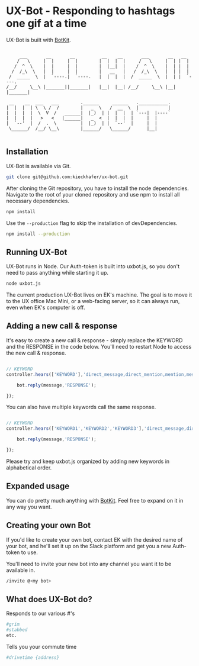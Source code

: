 # UX-Bot - Responding to hashtags one gif at a time

UX-Bot is built with [BotKit](https://github.com/howdyai/botkit/blob/master/readme.md).

~~~~~~~~~~~~~~~~~~~~~~~~~~~~~~~~~~~~~~~~~~~~~~~~~~~~~~~~~~~~~~~~~~~~~~~~~~~~~~~

     ___       __       __          __    __       ___       __   __
    /   \     |  |     |  |        |  |  |  |     /   \     |  | |  |
   /  ^  \    |  |     |  |        |  |__|  |    /  ^  \    |  | |  |
  /  /_\  \   |  |     |  |        |   __   |   /  /_\  \   |  | |  |
 /  _____  \  |  `----.|  `----.   |  |  |  |  /  _____  \  |  | |  `----.
/__/     \__\ |_______||_______|   |__|  |__| /__/     \__\ |__| |_______|

 __    __  ___   ___        .______     ______   .___________.
|  |  |  | \  \ /  /        |   _  \   /  __  \  |           |
|  |  |  |  \  V  /   ______|  |_)  | |  |  |  | `---|  |----`
|  |  |  |   >   <   |______|   _  <  |  |  |  |     |  |
|  `--'  |  /  .  \         |  |_)  | |  `--'  |     |  |
 \______/  /__/ \__\        |______/   \______/      |__|


~~~~~~~~~~~~~~~~~~~~~~~~~~~~~~~~~~~~~~~~~~~~~~~~~~~~~~~~~~~~~~~~~~~~~~~~~~~~~~~



## Installation

UX-Bot is available via Git.

```bash
git clone git@github.com:kieckhafer/ux-bot.git
```

After cloning the Git repository, you have to install the node dependencies. Navigate to the root of your cloned repository and use npm to install all necessary dependencies.
```bash
npm install
```

Use the `--production` flag to skip the installation of devDependencies.
```bash
npm install --production
```


## Running UX-Bot

UX-Bot runs in Node. Our Auth-token is built into uxbot.js, so you don't need to pass anything while starting it up.

```bash
node uxbot.js
```

The current production UX-Bot lives on EK's machine. The goal is to move it to the UX office Mac Mini, or a web-facing server, so it can always run, even when EK's computer is off.



## Adding a new call & response

It's easy to create a new call & response - simply replace the KEYWORD and the RESPONSE in the code below. You'll need to restart Node to access the new call & response.

```javascript

// KEYWORD
controller.hears(['KEYWORD'],'direct_message,direct_mention,mention,message_received,ambient',function(bot, message) {

    bot.reply(message,'RESPONSE');

});

```

You can also have multiple keywords call the same response.

```javascript

// KEYWORD
controller.hears(['KEYWORD1','KEYWORD2','KEYWORD3'],'direct_message,direct_mention,mention,message_received,ambient',function(bot, message) {

    bot.reply(message,'RESPONSE');

});

```

Please try and keep uxbot.js organized by adding new keywords in alphabetical order.



## Expanded usage

You can do pretty much anything with [BotKit](http://howdy.ai/botkit/). Feel free to expand on it in any way you want.



## Creating your own Bot

If you'd like to create your own bot, contact EK with the desired name of your bot, and he'll set it up on the Slack platform and get you a new Auth-token to use.

You'll need to invite your new bot into any channel you want it to be available in.

```bash
/invite @<my bot>
```

## What does UX-Bot do?

Responds to our various #'s

```bash
#grim
#stabbed
etc.
```

Tells you your commute time

```bash
#drivetime {address}
```
